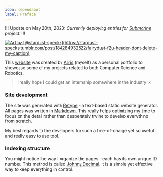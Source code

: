 ```yaml
---
icon: dependabot
label: Preface
---
```


!!!
Update on May 20th, 2023: *Currently deploying entries for [Submarine](/projects/04-submarine.md) project.*
!!!

<a title="Credit: @stardust-specks on Tumblr" href="https://stardust-specks.tumblr.com/post/184284932522/fairydust-f2u-header-dont-delete-my-caption"><img alt="Art by [@stardust-specks](https://stardust-specks.tumblr.com/post/184284932522/fairydust-f2u-header-dont-delete-my-caption)" src="https://64.media.tumblr.com/aea033d9a7c041c222146d1af9874bd4/tumblr_pq61h5uUHE1wvcbfqo1_1280.gif"></a> 

This [website](https://oddeyemotion.github.io/odd/) was created by [Arris](/contacts.md) (myself) as a personal portfolio to showcase some of my projects related to both Computer Science and Robotics.

> I really hope I could get an internship somewhere in the industry :<

### Site development
The site was generated with [Retype](https://retype.com/) - a text-based static website generator. All pages was written in [Markdown](https://www.markdownguide.org/getting-started/). This really helps optimizing my time to focus on the detail rather than desperately trying to develop everything from scratch.

My best regards to the developers for such a free-of-charge yet so useful and really easy to use tool.

### Indexing structure
You might notice the way I organize the pages - each has its own unique ID number. This method is called [Johnny.Decimal](https://johnnydecimal.com/10-19-concepts/11-core/11.01-introduction/). It is a simple yet effective way to keep everything in control.  
